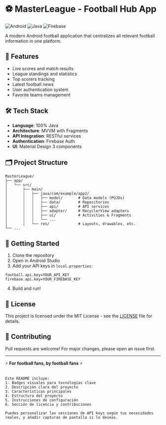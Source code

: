 # ⚽ MasterLeague - Football Hub App

![Android](https://img.shields.io/badge/Android-3DDC84?style=for-the-badge&logo=android&logoColor=white)
![Java](https://img.shields.io/badge/Java-ED8B00?style=for-the-badge&logo=openjdk&logoColor=white)
![Firebase](https://img.shields.io/badge/Firebase-FFCA28?style=for-the-badge&logo=firebase&logoColor=black)

A modern Android football application that centralizes all relevant football information in one platform.

## 📱 Features
- Live scores and match results
- League standings and statistics
- Top scorers tracking
- Latest football news
- User authentication system
- Favorite teams management

## 🛠️ Tech Stack
- **Language**: 100% Java
- **Architecture**: MVVM with Fragments
- **API Integration**: RESTful services
- **Authentication**: Firebase Auth
- **UI**: Material Design 3 components

## 🗂 Project Structure
```
MasterLeague/
├── app/
│   └── src/
│       ├── main/
│       │   ├── java/com/example/app2/
│       │   │   ├── model/       # Data models (POJOs)
│       │   │   ├── data/        # Repositories
│       │   │   ├── api/         # API services
│       │   │   ├── adapter/     # RecyclerView adapters
│       │   │   ├── ui/          # Activities & Fragments
│       │   │   └── ...
│       │   └── res/             # Layouts, drawables, etc.
└── ...
```

## 🚀 Getting Started
1. Clone the repository
2. Open in Android Studio
3. Add your API keys in `local.properties`:
```properties
football.api.key=YOUR_API_KEY
firebase.api.key=YOUR_FIREBASE_KEY
```
4. Build and run!

## 📄 License
This project is licensed under the MIT License - see the [LICENSE](LICENSE) file for details.

## 🤝 Contributing
Pull requests are welcome! For major changes, please open an issue first.

---

⚡ **For football fans, by football fans** ⚡
```

Este README incluye:
1. Badges visuales para tecnologías clave
2. Descripción clara del proyecto
3. Características principales
4. Estructura del proyecto
5. Instrucciones de configuración
6. Sección de licencia y contribuciones

Puedes personalizar las secciones de API keys según tus necesidades reales, y añadir capturas de pantalla si lo deseas.
